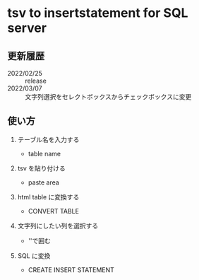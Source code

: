 # tsv to insertstatement for SQL server

## 更新履歴

<dl>
  <dt>2022/02/25</dt>
  <dd>release</dd>
  <dt>2022/03/07</dt>
  <dd>文字列選択をセレクトボックスからチェックボックスに変更</dd>
</dl>

## 使い方

1. テーブル名を入力する
    - table name

2. tsv を貼り付ける
    - paste area

3. html table に変換する
    - CONVERT TABLE 

4. 文字列にしたい列を選択する
    - ''で囲む

5. SQL に変換
    - CREATE INSERT STATEMENT
